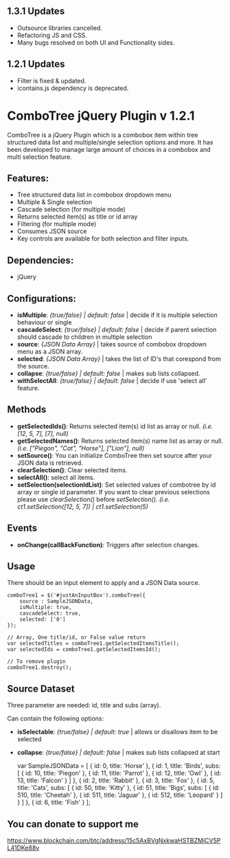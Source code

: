 ## 1.3.1 Updates

- Outsource libraries cancelled.
- Refactoring JS and CSS.
- Many bugs resolved on both UI and Functionality sides.

## 1.2.1 Updates

- Filter is fixed & updated.
- icontains.js dependency is deprecated.

# ComboTree jQuery Plugin v 1.2.1

ComboTree is a jQuery Plugin which is a combobox item within tree structured data list and multiple/single selection options and more. It has been developed to manage large amount of choices in a combobox and multi selection feature.

## Features:

- Tree structured data list in combobox dropdown menu
- Multiple & Single selection
- Cascade selection (for multiple mode)
- Returns selected item(s) as title or id array
- Filtering (for multiple mode)
- Consumes JSON source
- Key controls are available for both selection and filter inputs.

## Dependencies:

- jQuery

## Configurations:

- **isMultiple**: _{true/false} | default: false_ | decide if it is multiple selection behaviour or single
- **cascadeSelect**: _{true/false} | default: false_ | decide if parent selection should cascade to children in multiple selection
- **source**: _{JSON Data Array}_ | takes source of combobox dropdown menu as a JSON array.
- **selected**: _{JSON Data Array}_ | takes the list of ID's that corespond from the source.
- **collapse**: _{true/false} | default: false_ | makes sub lists collapsed.
- **withSelectAll**: _{true/false} | default: false_ | decide if use 'select all' feature.

## Methods

- **getSelectedIds()**: Returns selected item(s) id list as array or null. _(i.e. [12, 5, 7], [7], null)_
- **getSelectedNames()**: Returns selected item(s) name list as array or null. _(i.e. ["Piegon", "Cat", "Horse"], ["Lion"], null)_
- **setSource()**: You can initialize ComboTree then set source after your JSON data is retrieved.
- **clearSelection()**: Clear selected items.
- **selectAll()**: select all items.
- **setSelection(selectionIdList)**: Set selected values of combotree by id array or single id parameter. If you want to clear previous selections please use _clearSelection()_ before _setSelection()_. _(i.e. ct1.setSelection([12, 5, 7]) | ct1.setSelection(5)_

## Events

- **onChange(callBackFunction)**: Triggers after selection changes.

## Usage

There should be an input element to apply and a JSON Data source.

    comboTree1 = $('#justAnInputBox').comboTree({
    	source : SampleJSONData,
    	isMultiple: true,
    	cascadeSelect: true,
    	selected: ['0']
    });

    // Array, One title/id, or False value return
    var selectedTitles = comboTree1.getSelectedItemsTitle();
    var selectedIds = comboTree1.getSelectedItemsId();

    // To remove plugin
    comboTree1.destroy();

## Source Dataset

Three parameter are needed: id, title and subs (array).

Can contain the following options:

- **isSelectable**: _{true/false} | default: true_ | allows or disallows item to be selected
- **collapse**: _{true/false} | default: false_ | makes sub lists collapsed at start

  var SampleJSONData = [
  {
  id: 0,
  title: 'Horse'
  }, {
  id: 1,
  title: 'Birds',
  subs: [
  {
  id: 10,
  title: 'Piegon'
  }, {
  id: 11,
  title: 'Parrot'
  }, {
  id: 12,
  title: 'Owl'
  }, {
  id: 13,
  title: 'Falcon'
  }
  ]
  }, {
  id: 2,
  title: 'Rabbit'
  }, {
  id: 3,
  title: 'Fox'
  }, {
  id: 5,
  title: 'Cats',
  subs: [
  {
  id: 50,
  title: 'Kitty'
  }, {
  id: 51,
  title: 'Bigs',
  subs: [
  {
  id: 510,
  title: 'Cheetah'
  }, {
  id: 511,
  title: 'Jaguar'
  }, {
  id: 512,
  title: 'Leopard'
  }
  ]
  }
  ]
  }, {
  id: 6,
  title: 'Fish'
  }
  ];

## You can donate to support me

https://www.blockchain.com/btc/address/15c5AxBVgNxkwaHSTBZMiCV5PL41DKe88v
